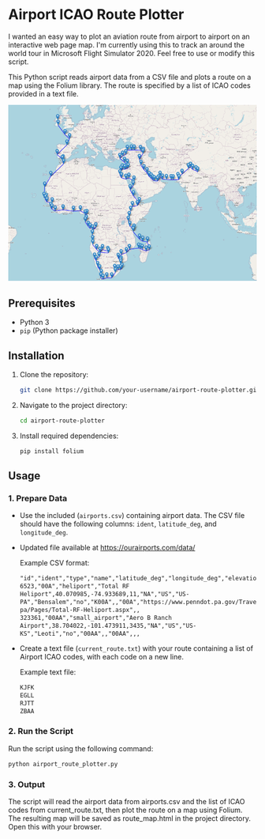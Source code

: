 # Airport ICAO Route Plotter

I wanted an easy way to plot an aviation route from airport to airport on an interactive web page map.
I'm currently using this to track an around the world tour in Microsoft Flight Simulator 2020.
Feel free to use or modify this script.

This Python script reads airport data from a CSV file and plots a route on a map using the Folium library. The route is specified by a list of ICAO codes provided in a text file.

![my_route](sample.png)

## Prerequisites

- Python 3
- `pip` (Python package installer)

## Installation

1. Clone the repository:

    ```bash
    git clone https://github.com/your-username/airport-route-plotter.git
    ```

2. Navigate to the project directory:

    ```bash
    cd airport-route-plotter
    ```

3. Install required dependencies:

    ```bash
    pip install folium
    ```

## Usage

### 1. Prepare Data

- Use the included (`airports.csv`) containing airport data. The CSV file should have the following columns: `ident`, `latitude_deg`, and `longitude_deg`.  

- Updated file available at https://ourairports.com/data/

    Example CSV format:

    ```csv
    "id","ident","type","name","latitude_deg","longitude_deg","elevation_ft","continent","iso_country","iso_region","municipality","scheduled_service","gps_code","iata_code","local_code","home_link","wikipedia_link","keywords"
    6523,"00A","heliport","Total RF Heliport",40.070985,-74.933689,11,"NA","US","US-PA","Bensalem","no","K00A",,"00A","https://www.penndot.pa.gov/TravelInPA/airports-pa/Pages/Total-RF-Heliport.aspx",,
    323361,"00AA","small_airport","Aero B Ranch Airport",38.704022,-101.473911,3435,"NA","US","US-KS","Leoti","no","00AA",,"00AA",,,
    ```

- Create a text file (`current_route.txt`) with your route containing a list of Airport ICAO codes, with each code on a new line.

    Example text file:

    ```plaintext
    KJFK
    EGLL
    RJTT
    ZBAA
    ```

### 2. Run the Script

Run the script using the following command:

```bash
python airport_route_plotter.py
```

### 3. Output

The script will read the airport data from airports.csv and the list of ICAO codes from current_route.txt, then plot the route on a map using Folium.  
The resulting map will be saved as route_map.html in the project directory. Open this with your browser.  
